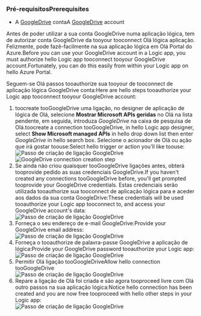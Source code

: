 ### <a name="prerequisites"></a><span data-ttu-id="59cda-101">Pré-requisitos</span><span class="sxs-lookup"><span data-stu-id="59cda-101">Prerequisites</span></span>
* <span data-ttu-id="59cda-102">A [GoogleDrive](https://www.google.com/drive/) conta</span><span class="sxs-lookup"><span data-stu-id="59cda-102">A [GoogleDrive](https://www.google.com/drive/) account</span></span>  

<span data-ttu-id="59cda-103">Antes de poder utilizar a sua conta GoogleDrive numa aplicação lógica, tem de autorizar conta GoogleDrive da tooyour tooconnect Olá lógica aplicação. Felizmente, pode fazê-facilmente na sua aplicação lógica em Olá Portal do Azure.</span><span class="sxs-lookup"><span data-stu-id="59cda-103">Before you can use your GoogleDrive account in a Logic app, you must authorize hello Logic app tooconnect tooyour GoogleDrive account.Fortunately, you can do this easily from within your Logic app on hello Azure Portal.</span></span>  

<span data-ttu-id="59cda-104">Seguem-se Olá passos tooauthorize sua tooyour de tooconnect de aplicação lógica GoogleDrive conta:</span><span class="sxs-lookup"><span data-stu-id="59cda-104">Here are hello steps tooauthorize your Logic app tooconnect tooyour GoogleDrive account:</span></span>  

1. <span data-ttu-id="59cda-105">toocreate tooGoogleDrive uma ligação, no designer de aplicação de lógica de Olá, selecione **Mostrar Microsoft APIs geridas** no Olá na lista pendente, em seguida, introduza *GoogleDrive* na caixa de pesquisa de Olá.</span><span class="sxs-lookup"><span data-stu-id="59cda-105">toocreate a connection tooGoogleDrive, in hello Logic app designer, select **Show Microsoft managed APIs** in hello drop down list then enter *GoogleDrive* in hello search box.</span></span> <span data-ttu-id="59cda-106">Selecione o acionador de Olá ou ação que irá gostar toouse:</span><span class="sxs-lookup"><span data-stu-id="59cda-106">Select hello trigger or action you'll like toouse:</span></span>  
   <span data-ttu-id="59cda-107">![Passo de criação de ligação GoogleDrive](./media/connectors-create-api-googledrive/googledrive-1.png)</span><span class="sxs-lookup"><span data-stu-id="59cda-107">![GoogleDrive connection creation step](./media/connectors-create-api-googledrive/googledrive-1.png)</span></span>  
2. <span data-ttu-id="59cda-108">Se ainda não criou quaisquer tooGoogleDrive ligações antes, obterá tooprovide pedido as suas credenciais GoogleDrive.</span><span class="sxs-lookup"><span data-stu-id="59cda-108">If you haven't created any connections tooGoogleDrive before, you'll get prompted tooprovide your GoogleDrive credentials.</span></span> <span data-ttu-id="59cda-109">Estas credenciais serão utilizada tooauthorize sua tooconnect de aplicação lógica para e aceder aos dados da sua conta GoogleDrive:</span><span class="sxs-lookup"><span data-stu-id="59cda-109">These credentials will be used tooauthorize your Logic app tooconnect to, and access your GoogleDrive account's data:</span></span>  
   ![Passo de criação de ligação GoogleDrive](./media/connectors-create-api-googledrive/googledrive-2.png)  
3. <span data-ttu-id="59cda-111">Forneça o seu endereço de e-mail GoogleDrive:</span><span class="sxs-lookup"><span data-stu-id="59cda-111">Provide your GoogleDrive email address:</span></span>  
   ![Passo de criação de ligação GoogleDrive](./media/connectors-create-api-googledrive/googledrive-3.png)  
4. <span data-ttu-id="59cda-113">Forneça o tooauthorize de palavra-passe GoogleDrive a aplicação de lógica:</span><span class="sxs-lookup"><span data-stu-id="59cda-113">Provide your GoogleDrive password tooauthorize your Logic app:</span></span>  
   ![Passo de criação de ligação GoogleDrive](./media/connectors-create-api-googledrive/googledrive-4.png)
5. <span data-ttu-id="59cda-115">Permitir Olá ligação tooGoogleDrive</span><span class="sxs-lookup"><span data-stu-id="59cda-115">Allow hello connection tooGoogleDrive</span></span>  
   ![Passo de criação de ligação GoogleDrive](./media/connectors-create-api-googledrive/googledrive-5.png)  
6. <span data-ttu-id="59cda-117">Repare a ligação de Olá foi criada e são agora tooproceed livre com Olá outro passos na sua aplicação lógica:</span><span class="sxs-lookup"><span data-stu-id="59cda-117">Notice hello connection has been created and you are now free tooproceed with hello other steps in your Logic app:</span></span>  
   ![Passo de criação de ligação GoogleDrive](./media/connectors-create-api-googledrive/googledrive-6.png)  

